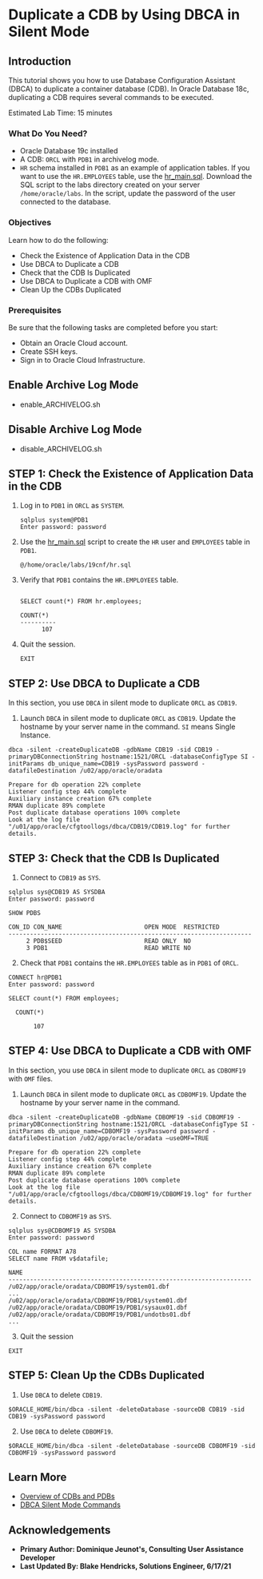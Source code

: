 # Duplicate a CDB by Using DBCA in Silent Mode

## Introduction

This tutorial shows you how to use Database Configuration Assistant (DBCA) to duplicate a container database (CDB). In Oracle Database 18c, duplicating a CDB requires several commands to be executed.

Estimated Lab Time: 15 minutes

### What Do You Need?

- Oracle Database 19c installed
- A CDB: `ORCL` with `PDB1` in archivelog mode.
- `HR` schema installed in `PDB1` as an example of application tables. If you want to use the `HR.EMPLOYEES` table, use the [hr_main.sql](https://docs.oracle.com/en/database/oracle/oracle-database/19/duplicate-cdbs-using-dbca-silent-mode/files/hr.sql). Download the SQL script to the labs directory created on your server `/home/oracle/labs`. In the script, update the password of the user connected to the database.


### Objectives

Learn how to do the following:

- Check the Existence of Application Data in the CDB
- Use DBCA to Duplicate a CDB
- Check that the CDB Is Duplicated
- Use DBCA to Duplicate a CDB with OMF
- Clean Up the CDBs Duplicated

### Prerequisites

Be sure that the following tasks are completed before you start:

- Obtain an Oracle Cloud account.
- Create SSH keys.
- Sign in to Oracle Cloud Infrastructure.

## Enable Archive Log Mode
- enable_ARCHIVELOG.sh

## Disable Archive Log Mode
- disable_ARCHIVELOG.sh


## **STEP 1**: Check the Existence of Application Data in the CDB

1. Log in to `PDB1` in `ORCL` as `SYSTEM`.
    ```
    sqlplus system@PDB1
    Enter password: password
    ```

2. Use the [hr_main.sql](https://docs.oracle.com/en/database/oracle/oracle-database/19/duplicate-cdbs-using-dbca-silent-mode/files/hr.sql) script to create the `HR` user and `EMPLOYEES` table in `PDB1`.

    ```
    @/home/oracle/labs/19cnf/hr.sql
    ```

3. Verify that `PDB1` contains the `HR.EMPLOYEES` table.
    ```

    SELECT count(*) FROM hr.employees;

    COUNT(*)
    ----------
          107
    ```

4. Quit the session.

    ```
    EXIT
    ```


## **STEP 2**: Use DBCA to Duplicate a CDB

In this section, you use `DBCA` in silent mode to duplicate `ORCL` as `CDB19`.

1. Launch `DBCA` in silent mode to duplicate `ORCL` as `CDB19`. Update the hostname by your server name in the command. `SI` means Single Instance.
```
dbca -silent -createDuplicateDB -gdbName CDB19 -sid CDB19 -primaryDBConnectionString hostname:1521/ORCL -databaseConfigType SI -initParams db_unique_name=CDB19 -sysPassword password -datafileDestination /u02/app/oracle/oradata
```
```
Prepare for db operation 22% complete
Listener config step 44% complete
Auxiliary instance creation 67% complete
RMAN duplicate 89% complete
Post duplicate database operations 100% complete
Look at the log file "/u01/app/oracle/cfgtoollogs/dbca/CDB19/CDB19.log" for further details.
```

## **STEP 3**: Check that the CDB Is Duplicated
1. Connect to `CDB19` as `SYS`.
```
sqlplus sys@CDB19 AS SYSDBA
Enter password: password
```

  ```
  SHOW PDBS

  CON_ID CON_NAME                       OPEN MODE  RESTRICTED
  --------------------------------------------------------------------
       2 PDB$SEED                       READ ONLY  NO
       3 PDB1                           READ WRITE NO

  ```
2. Check that `PDB1` contains the `HR.EMPLOYEES` table as in `PDB1` of `ORCL`.
```
CONNECT hr@PDB1
Enter password: password
```
```
SELECT count(*) FROM employees;

  COUNT(*)

       107
```

## **STEP 4**: Use DBCA to Duplicate a CDB with OMF
In this section, you use `DBCA` in silent mode to duplicate `ORCL` as `CDBOMF19` with `OMF` files.
1. Launch `DBCA` in silent mode to duplicate `ORCL` as `CDBOMF19`. Update the hostname by your server name in the command.
```
dbca -silent -createDuplicateDB -gdbName CDBOMF19 -sid CDBOMF19 -primaryDBConnectionString hostname:1521/ORCL -databaseConfigType SI -initParams db_unique_name=CDBOMF19 -sysPassword password -datafileDestination /u02/app/oracle/oradata –useOMF=TRUE
```
```
Prepare for db operation 22% complete
Listener config step 44% complete
Auxiliary instance creation 67% complete
RMAN duplicate 89% complete
Post duplicate database operations 100% complete
Look at the log file "/u01/app/oracle/cfgtoollogs/dbca/CDBOMF19/CDBOMF19.log" for further details.
```


2. Connect to `CDBOMF19` as `SYS`.
```
sqlplus sys@CDBOMF19 AS SYSDBA
Enter password: password
```
```
COL name FORMAT A78
SELECT name FROM v$datafile;
```

  ```
  NAME
  --------------------------------------------------------------------
  /u02/app/oracle/oradata/CDBOMF19/system01.dbf
  ...
  /u02/app/oracle/oradata/CDBOMF19/PDB1/system01.dbf
  /u02/app/oracle/oradata/CDBOMF19/PDB1/sysaux01.dbf
  /u02/app/oracle/oradata/CDBOMF19/PDB1/undotbs01.dbf
  ...
  ```

3. Quit the session

  ```
  EXIT

  ```

## **STEP 5**: Clean Up the CDBs Duplicated
1. Use `DBCA` to delete `CDB19`.

```
$ORACLE_HOME/bin/dbca -silent -deleteDatabase -sourceDB CDB19 -sid CDB19 -sysPassword password

```
2. Use `DBCA` to delete `CDBOMF19`.

```
$ORACLE_HOME/bin/dbca -silent -deleteDatabase -sourceDB CDBOMF19 -sid CDBOMF19 -sysPassword password

```

## Learn More

- [Overview of CDBs and PDBs](https://docs.oracle.com/database/121/ADMQS/GUID-0FEBEF5F-DF3E-4101-B18B-84921E2F6AA2.htm#ADMQS12498)
- [DBCA Silent Mode Commands](https://docs.oracle.com/en/database/oracle/oracle-database/21/multi/dbca-command.html#GUID-EC3C396B-6FFB-4957-BC73-1BE8F4FD852E)


## Acknowledgements
* **Primary Author: Dominique Jeunot's, Consulting User Assistance Developer**
* **Last Updated By: Blake Hendricks, Solutions Engineer, 6/17/21**
